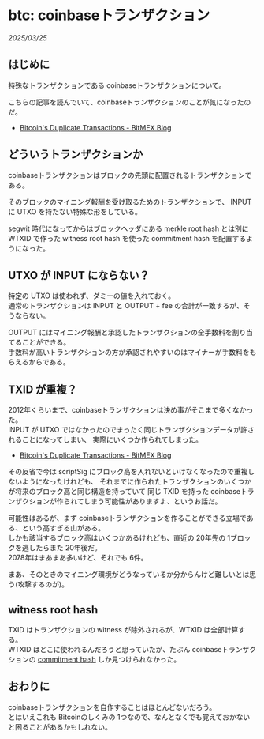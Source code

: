 # btc: coinbaseトランザクション

_2025/03/25_

## はじめに

特殊なトランザクションである coinbaseトランザクションについて。

こちらの記事を読んでいて、coinbaseトランザクションのことが気になったのだ。

* [Bitcoin's Duplicate Transactions - BitMEX Blog](https://blog.bitmex.com/bitcoins-duplicate-transactions/#)

## どういうトランザクションか

coinbaseトランザクションはブロックの先頭に配置されるトランザクションである。

そのブロックのマイニング報酬を受け取るためのトランザクションで、
INPUT に UTXO を持たない特殊な形をしている。

segwit 時代になってからはブロックヘッダにある merkle root hash とは別に
WTXID で作った witness root hash を使った commitment hash を配置するようになった。

## UTXO が INPUT にならない？

特定の UTXO は使われず、ダミーの値を入れておく。  
通常のトランザクションは INPUT と OUTPUT + fee の合計が一致するが、そうならない。

OUTPUT にはマイニング報酬と承認したトランザクションの全手数料を割り当てることができる。  
手数料が高いトランザクションの方が承認されやすいのはマイナーが手数料をもらえるからである。

## TXID が重複？

2012年くらいまで、coinbaseトランザクションは決め事がそこまで多くなかった。  
INPUT が UTXO ではなかったのでまったく同じトランザクションデータが許されることになってしまい、
実際にいくつか作られてしまった。

* [Bitcoin's Duplicate Transactions - BitMEX Blog](https://blog.bitmex.com/bitcoins-duplicate-transactions/#)

その反省で今は scriptSig にブロック高を入れないといけなくなったので重複しないようになったけれども、
それまでに作られたトランザクションのいくつかが将来のブロック高と同じ構造を持っていて
同じ TXID を持った coinbaseトランザクションが作られてしまう可能性がありますよ、というお話だ。

可能性はあるが、まず coinbaseトランザクションを作ることができる立場である、という高すぎる山がある。  
しかも該当するブロック高はいくつかあるけれども、直近の 20年先の 1ブロックを逃したらまた 20年後だ。  
2078年はまあまあ多いけど、それでも 6件。

まあ、そのときのマイニング環境がどうなっているか分からんけど難しいとは思う(攻撃するのが)。

## witness root hash

TXID はトランザクションの witness が除外されるが、WTXID は全部計算する。  
WTXID はどこに使われるんだろうと思っていたが、たぶん coinbaseトランザクションの [commitment hash](https://blog.hirokuma.work/bitcoin/01_basics/blocks.html#commitment-hash) しか見つけられなかった。

## おわりに

coinbaseトランザクションを自作することはほとんどないだろう。  
とはいえこれも Bitcoinのしくみの 1つなので、なんとなくでも覚えておかないと困ることがあるかもしれない。
